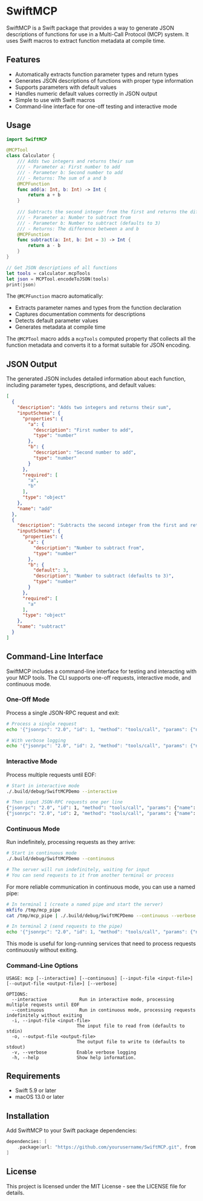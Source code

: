 # SwiftMCP

SwiftMCP is a Swift package that provides a way to generate JSON descriptions of functions for use in a Multi-Call Protocol (MCP) system. It uses Swift macros to extract function metadata at compile time.

## Features

- Automatically extracts function parameter types and return types
- Generates JSON descriptions of functions with proper type information
- Supports parameters with default values
- Handles numeric default values correctly in JSON output
- Simple to use with Swift macros
- Command-line interface for one-off testing and interactive mode

## Usage

```swift
import SwiftMCP

@MCPTool
class Calculator {
    /// Adds two integers and returns their sum
    /// - Parameter a: First number to add
    /// - Parameter b: Second number to add
    /// - Returns: The sum of a and b
    @MCPFunction
    func add(a: Int, b: Int) -> Int {
        return a + b
    }
    
    /// Subtracts the second integer from the first and returns the difference
    /// - Parameter a: Number to subtract from
    /// - Parameter b: Number to subtract (defaults to 3)
    /// - Returns: The difference between a and b
    @MCPFunction
    func subtract(a: Int, b: Int = 3) -> Int {
        return a - b
    }
}

// Get JSON descriptions of all functions
let tools = calculator.mcpTools
let json = MCPTool.encodeToJSON(tools)
print(json)
```

The `@MCPFunction` macro automatically:
- Extracts parameter names and types from the function declaration
- Captures documentation comments for descriptions
- Detects default parameter values
- Generates metadata at compile time

The `@MCPTool` macro adds a `mcpTools` computed property that collects all the function metadata and converts it to a format suitable for JSON encoding.

## JSON Output

The generated JSON includes detailed information about each function, including parameter types, descriptions, and default values:

```json
[
  {
    "description": "Adds two integers and returns their sum",
    "inputSchema": {
      "properties": {
        "a": {
          "description": "First number to add",
          "type": "number"
        },
        "b": {
          "description": "Second number to add",
          "type": "number"
        }
      },
      "required": [
        "a",
        "b"
      ],
      "type": "object"
    },
    "name": "add"
  },
  {
    "description": "Subtracts the second integer from the first and returns the difference",
    "inputSchema": {
      "properties": {
        "a": {
          "description": "Number to subtract from",
          "type": "number"
        },
        "b": {
          "default": 3,
          "description": "Number to subtract (defaults to 3)",
          "type": "number"
        }
      },
      "required": [
        "a"
      ],
      "type": "object"
    },
    "name": "subtract"
  }
]
```

## Command-Line Interface

SwiftMCP includes a command-line interface for testing and interacting with your MCP tools. The CLI supports one-off requests, interactive mode, and continuous mode.

### One-Off Mode

Process a single JSON-RPC request and exit:

```bash
# Process a single request
echo '{"jsonrpc": "2.0", "id": 1, "method": "tools/call", "params": {"name": "divide", "arguments": {"numerator": "10"}}}' | ./.build/debug/SwiftMCPDemo

# With verbose logging
echo '{"jsonrpc": "2.0", "id": 2, "method": "tools/call", "params": {"name": "add", "arguments": {"a": "5", "b": "7"}}}' | ./.build/debug/SwiftMCPDemo -v
```

### Interactive Mode

Process multiple requests until EOF:

```bash
# Start in interactive mode
./.build/debug/SwiftMCPDemo --interactive

# Then input JSON-RPC requests one per line
{"jsonrpc": "2.0", "id": 1, "method": "tools/call", "params": {"name": "divide", "arguments": {"numerator": "10"}}}
{"jsonrpc": "2.0", "id": 2, "method": "tools/call", "params": {"name": "add", "arguments": {"a": "5", "b": "7"}}}
```

### Continuous Mode

Run indefinitely, processing requests as they arrive:

```bash
# Start in continuous mode
./.build/debug/SwiftMCPDemo --continuous

# The server will run indefinitely, waiting for input
# You can send requests to it from another terminal or process
```

For more reliable communication in continuous mode, you can use a named pipe:

```bash
# In terminal 1 (create a named pipe and start the server)
mkfifo /tmp/mcp_pipe
cat /tmp/mcp_pipe | ./.build/debug/SwiftMCPDemo --continuous --verbose

# In terminal 2 (send requests to the pipe)
echo '{"jsonrpc": "2.0", "id": 1, "method": "tools/call", "params": {"name": "divide", "arguments": {"numerator": "10"}}}' > /tmp/mcp_pipe
```

This mode is useful for long-running services that need to process requests continuously without exiting.

### Command-Line Options

```
USAGE: mcp [--interactive] [--continuous] [--input-file <input-file>] [--output-file <output-file>] [--verbose]

OPTIONS:
  --interactive            Run in interactive mode, processing multiple requests until EOF
  --continuous             Run in continuous mode, processing requests indefinitely without exiting
  -i, --input-file <input-file>
                          The input file to read from (defaults to stdin)
  -o, --output-file <output-file>
                          The output file to write to (defaults to stdout)
  -v, --verbose           Enable verbose logging
  -h, --help              Show help information.
```

## Requirements

- Swift 5.9 or later
- macOS 13.0 or later

## Installation

Add SwiftMCP to your Swift package dependencies:

```swift
dependencies: [
    .package(url: "https://github.com/yourusername/SwiftMCP.git", from: "1.0.0")
]
```

## License

This project is licensed under the MIT License - see the LICENSE file for details. 